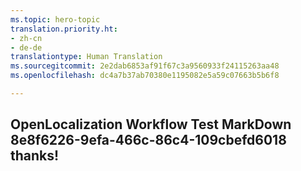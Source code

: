 ```yaml
---
ms.topic: hero-topic
translation.priority.ht:
- zh-cn
- de-de
translationtype: Human Translation
ms.sourcegitcommit: 2e2dab6853af91f67c3a9560933f24115263aa48
ms.openlocfilehash: dc4a7b37ab70380e1195082e5a59c07663b5b6f8

---
```

## OpenLocalization Workflow Test MarkDown 8e8f6226-9efa-466c-86c4-109cbefd6018 thanks!



<!--HONumber=Jul16_HO3-->


